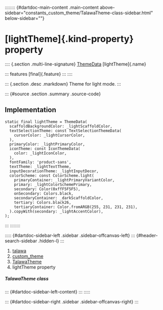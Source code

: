 :::::::: {#dartdoc-main-content .main-content above-sidebar="constants_custom_theme/TalawaTheme-class-sidebar.html" below-sidebar=""}
<div>

# [lightTheme]{.kind-property} property

</div>

:::: {.section .multi-line-signature}
[ThemeData](https://api.flutter.dev/flutter/material/ThemeData-class.html)
[lightTheme]{.name}

::: features
[final]{.feature}
:::
::::

::: {.section .desc .markdown}
Theme for light mode.
:::

::: {#source .section .summary .source-code}
## Implementation

``` language-dart
static final lightTheme = ThemeData(
  scaffoldBackgroundColor: _lightScaffoldColor,
  textSelectionTheme: const TextSelectionThemeData(
    cursorColor: _lightCursorColor,
  ),
  primaryColor: _lightPrimaryColor,
  iconTheme: const IconThemeData(
    color: _lightIconColor,
  ),
  fontFamily: 'product-sans',
  textTheme: _lightTextTheme,
  inputDecorationTheme: _lightInputDecor,
  colorScheme: const ColorScheme.light(
    primaryContainer: _lightPrimaryVariantColor,
    primary: _lightColorSchemePrimary,
    secondary: Color(0xffF5F5F5),
    onSecondary: Colors.black,
    secondaryContainer: _darkScaffoldColor,
    tertiary: Colors.black26,
    tertiaryContainer: Color.fromARGB(255, 231, 231, 231),
  ).copyWith(secondary: _lightAccentColor),
);
```
:::
::::::::

::::: {#dartdoc-sidebar-left .sidebar .sidebar-offcanvas-left}
::: {#header-search-sidebar .hidden-l}
:::

1.  [talawa](../../index.html)
2.  [custom_theme](../../constants_custom_theme/)
3.  [TalawaTheme](../../constants_custom_theme/TalawaTheme-class.html)
4.  lightTheme property

##### TalawaTheme class

::: {#dartdoc-sidebar-left-content}
:::
:::::

::: {#dartdoc-sidebar-right .sidebar .sidebar-offcanvas-right}
:::
